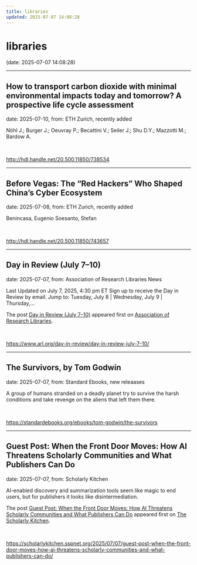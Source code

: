 ```yaml
---
title: libraries
updated: 2025-07-07 14:08:28
---
```


# libraries

(date: 2025-07-07 14:08:28)

---

## How to transport carbon dioxide with minimal environmental impacts today and tomorrow? A prospective life cycle assessment

date: 2025-07-10, from: ETH Zurich, recently added

Nöhl J.; Burger J.; Oeuvray P.; Becattini V.; Seiler J.; Shu D.Y.; Mazzotti M.; Bardow A. 

<br> 

<http://hdl.handle.net/20.500.11850/738534>

---

## Before Vegas: The “Red Hackers” Who Shaped China’s Cyber Ecosystem

date: 2025-07-08, from: ETH Zurich, recently added

Benincasa, Eugenio
Soesanto, Stefan 

<br> 

<http://hdl.handle.net/20.500.11850/743657>

---

## Day in Review (July 7–10)

date: 2025-07-07, from: Association of Research Libraries News

<p>Last Updated on July 7, 2025, 4:30 pm ET Sign up to receive the Day in Review by email. Jump to: Tuesday, July 8 &#124; Wednesday, July 9 &#124; Thursday,...</p>
<p>The post <a href="https://www.arl.org/day-in-review/day-in-review-july-7-10/">Day in Review (July 7–10)</a> appeared first on <a href="https://www.arl.org">Association of Research Libraries</a>.</p>
 

<br> 

<https://www.arl.org/day-in-review/day-in-review-july-7-10/>

---

## The Survivors, by Tom Godwin

date: 2025-07-07, from: Standard Ebooks, new releaases

A group of humans stranded on a deadly planet try to survive the harsh conditions and take revenge on the aliens that left them there. 

<br> 

<https://standardebooks.org/ebooks/tom-godwin/the-survivors>

---

## Guest Post: When the Front Door Moves: How AI Threatens Scholarly Communities and What Publishers Can Do

date: 2025-07-07, from: Scholarly Kitchen

<p>AI-enabled discovery and summarization tools seem like magic to end users, but for publishers it looks like disintermediation.</p>
<p>The post <a href="https://scholarlykitchen.sspnet.org/2025/07/07/guest-post-when-the-front-door-moves-how-ai-threatens-scholarly-communities-and-what-publishers-can-do/">Guest Post: When the Front Door Moves: How AI Threatens Scholarly Communities and What Publishers Can Do</a> appeared first on <a href="https://scholarlykitchen.sspnet.org">The Scholarly Kitchen</a>.</p>
 

<br> 

<https://scholarlykitchen.sspnet.org/2025/07/07/guest-post-when-the-front-door-moves-how-ai-threatens-scholarly-communities-and-what-publishers-can-do/>

